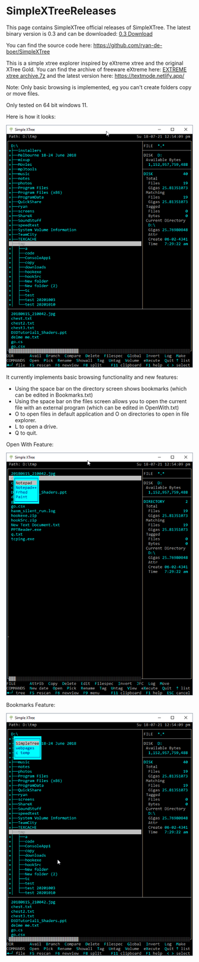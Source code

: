 # SimpleXTreeReleases

This page contains SimpleXTree official releases of SimpleXTree.
The latest binary version is 0.3 and can be downloaded: [0.3 Download](https://github.com/ryan-de-boer/SimpleXTreeReleases/raw/refs/heads/main/SimpleXTree%200.3.7z)

You can find the source code here: https://github.com/ryan-de-boer/SimpleXTree

This is a simple xtree explorer inspired by eXtreme xtree and the original XTree Gold. 
You can find the archive of freeware eXtreme here: [EXTREME xtree archive.7z](https://github.com/ryan-de-boer/ryan-de-boer.github.io/raw/refs/heads/main/EXTREME%20xtree%20archive.7z) and the latest version here: https://textmode.netlify.app/

Note: Only basic browsing is implemented, eg you can't create folders copy or move files.

Only tested on 64 bit windows 11.

Here is how it looks:

![alt text](https://github.com/ryan-de-boer/SimpleXTreeReleases/blob/main/images/image1.png?raw=true)

It currently implements basic browsing functionality and new features: 
* Using the space bar on the directory screen shows bookmarks (which can be edited in Bookmarks.txt)
* Using the space bar on the files screen allows you to open the current file with an external program (which can be edited in OpenWith.txt)
* O to open files in default application and O on directories to open in file explorer.
* L to open a drive.
* Q to quit.

Open With Feature:

![alt text](https://github.com/ryan-de-boer/SimpleXTreeReleases/blob/main/images/image2_openwith.png?raw=true)

Bookmarks Feature:

![alt text](https://github.com/ryan-de-boer/SimpleXTreeReleases/blob/main/images/image3_bookmarks.png?raw=true)
